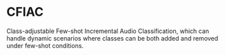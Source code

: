# CFIAC
Class-adjustable Few-shot Incremental Audio Classification, which can  handle dynamic scenarios where classes can be both added and removed under few-shot conditions.
